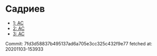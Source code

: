 # Садриев
- [1: AC](1.md)
- [2: AC](2.md)
- [3: AC](3.md)

Commit: 7fd3d58837b495137ad6a705e3cc325c432f9e77
 fetched at: 20201103-153933
